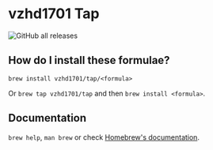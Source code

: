 # vzhd1701 Tap
![GitHub all releases](https://img.shields.io/github/downloads/vzhd1701/homebrew-tap/total?label=poured%20from%20this%20tap)

## How do I install these formulae?

`brew install vzhd1701/tap/<formula>`

Or `brew tap vzhd1701/tap` and then `brew install <formula>`.

## Documentation

`brew help`, `man brew` or check [Homebrew's documentation](https://docs.brew.sh).
